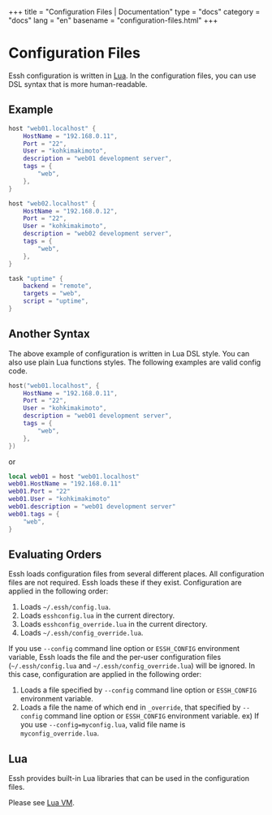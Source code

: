 +++
title = "Configuration Files | Documentation"
type = "docs"
category = "docs"
lang = "en"
basename = "configuration-files.html"
+++

# Configuration Files

Essh configuration is written in [Lua](https://www.lua.org/). In the configuration files, you can use DSL syntax that is more human-readable.

## Example

~~~lua
host "web01.localhost" {
    HostName = "192.168.0.11",
    Port = "22",
    User = "kohkimakimoto",
    description = "web01 development server",
    tags = {
        "web",
    },
}

host "web02.localhost" {
    HostName = "192.168.0.12",
    Port = "22",
    User = "kohkimakimoto",
    description = "web02 development server",
    tags = {
        "web",
    },
}

task "uptime" {
    backend = "remote",
    targets = "web",
    script = "uptime",
}
~~~

## Another Syntax

The above example of configuration is written in Lua DSL style. You can also use plain Lua functions styles. The following examples are valid config code.

~~~lua
host("web01.localhost", {
    HostName = "192.168.0.11",
    Port = "22",
    User = "kohkimakimoto",
    description = "web01 development server",
    tags = {
        "web",
    },
})
~~~

or

~~~lua
local web01 = host "web01.localhost"
web01.HostName = "192.168.0.11"
web01.Port = "22"
web01.User = "kohkimakimoto"
web01.description = "web01 development server"
web01.tags = {
    "web",
}
~~~

## Evaluating Orders

Essh loads configuration files from several different places. All configuration files are not required. Essh loads these if they exist. Configuration are applied in the following order:

1. Loads `~/.essh/config.lua`.
1. Loads `esshconfig.lua` in the current directory.
1. Loads `esshconfig_override.lua` in the current directory.
1. Loads `~/.essh/config_override.lua`.

If you use `--config` command line option or `ESSH_CONFIG` environment variable, Essh loads the file and the per-user configuration files (`~/.essh/config.lua` and `~/.essh/config_override.lua`) will be ignored. In this case, configuration are applied in the following order:

1. Loads a file specified by `--config` command line option or `ESSH_CONFIG` environment variable.
1. Loads a file the name of which end in `_override`, that specified by `--config` command line option or `ESSH_CONFIG` environment variable. ex) If you use `--config=myconfig.lua`, valid file name is `myconfig_override.lua`.

## Lua

Essh provides built-in Lua libraries that can be used in the configuration files.

Please see [Lua VM](lua-vm.html).
